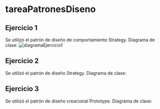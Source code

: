 # tareaPatronesDiseno
## Ejercicio 1
Se utilizó el patrón de diseño de comportamiento Strategy.
Diagrama de clase:
![diagramaEjercicio1](https://github.com/diemau16/tareaPatronesDiseno/assets/99001433/252aad5b-f59a-4736-9453-e28633943c51)
## Ejercicio 2
Se utilizó el patrón de diseño  Strategy.
Diagrama de clase:

## Ejercicio 3
Se utilizó el patrón de diseño creacional Prototype.
Diagrama de clase:
